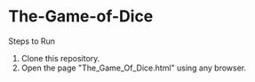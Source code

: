 # The-Game-of-Dice

Steps to Run
1) Clone this repository.
2) Open the page "The_Game_Of_Dice.html" using any browser.
